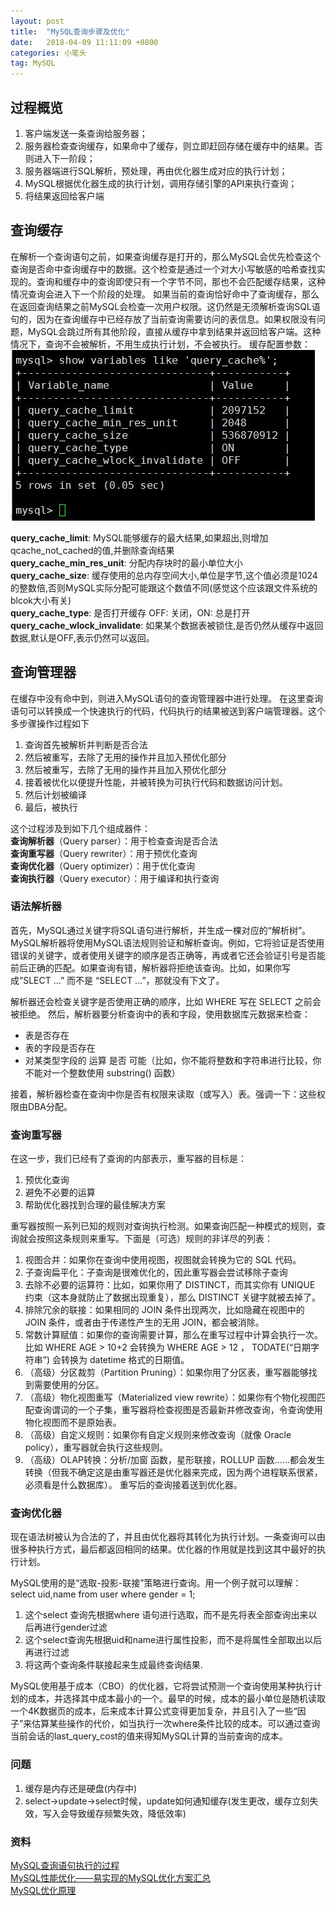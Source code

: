 ```yaml
---
layout: post
title:  "MySQL查询步骤及优化"
date:   2018-04-09 11:11:09 +0800
categories: 小笔头
tag: MySQL
---
```


## 过程概览 ##
1. 客户端发送一条查询给服务器；
2. 服务器检查查询缓存，如果命中了缓存，则立即赶回存储在缓存中的结果。否则进入下一阶段；
3. 服务器端进行SQL解析，预处理，再由优化器生成对应的执行计划；
4. MySQL根据优化器生成的执行计划，调用存储引擎的API来执行查询；
5. 将结果返回给客户端  

## 查询缓存 ##
在解析一个查询语句之前，如果查询缓存是打开的，那么MySQL会优先检查这个查询是否命中查询缓存中的数据。这个检查是通过一个对大小写敏感的哈希查找实现的。查询和缓存中的查询即使只有一个字节不同，那也不会匹配缓存结果，这种情况查询会进入下一个阶段的处理。 
如果当前的查询恰好命中了查询缓存，那么在返回查询结果之前MySQL会检查一次用户权限。这仍然是无须解析查询SQL语句的，因为在查询缓存中已经存放了当前查询需要访问的表信息。如果权限没有问题，MySQL会跳过所有其他阶段，直接从缓存中拿到结果并返回给客户端。这种情况下，查询不会被解析，不用生成执行计划，不会被执行。 
缓存配置参数：   
![avatar](/img/mysql_query_step_01.jpg)

**query\_cache\_limit**: MySQL能够缓存的最大结果,如果超出,则增加qcache\_not\_cached的值,并删除查询结果  
**query\_cache\_min\_res_unit**: 分配内存块时的最小单位大小  
**query\_cache\_size**: 缓存使用的总内存空间大小,单位是字节,这个值必须是1024的整数倍,否则MySQL实际分配可能跟这个数值不同(感觉这个应该跟文件系统的blcok大小有关)  
**query\_cache\_type**: 是否打开缓存 OFF: 关闭，ON: 总是打开  
**query\_cache\_wlock\_invalidate**: 如果某个数据表被锁住,是否仍然从缓存中返回数据,默认是OFF,表示仍然可以返回。  

## 查询管理器 ##
在缓存中没有命中到，则进入MySQL语句的查询管理器中进行处理。 
在这里查询语句可以转换成一个快速执行的代码，代码执行的结果被送到客户端管理器。这个多步骤操作过程如下

1. 查询首先被解析并判断是否合法
2. 然后被重写，去除了无用的操作并且加入预优化部分
2. 然后被重写，去除了无用的操作并且加入预优化部分
3. 接着被优化以便提升性能，并被转换为可执行代码和数据访问计划。 
4. 然后计划被编译 
5. 最后，被执行

这个过程涉及到如下几个组成器件：  
**查询解析器**（Query parser）：用于检查查询是否合法  
**查询重写器**（Query rewriter）：用于预优化查询  
**查询优化器**（Query optimizer）：用于优化查询  
**查询执行器**（Query executor）：用于编译和执行查询  

### 语法解析器 ###
首先，MySQL通过关键字将SQL语句进行解析，并生成一棵对应的“解析树”。MySQL解析器将使用MySQL语法规则验证和解析查询。例如，它将验证是否使用错误的关键字，或者使用关键字的顺序是否正确等，再或者它还会验证引号是否能前后正确的匹配。如果查询有错，解析器将拒绝该查询。比如，如果你写成”SLECT …” 而不是 “SELECT …”，那就没有下文了。

解析器还会检查关键字是否使用正确的顺序，比如 WHERE 写在 SELECT 之前会被拒绝。 
然后，解析器要分析查询中的表和字段，使用数据库元数据来检查：
 
* 表是否存在 
* 表的字段是否存在 
* 对某类型字段的 运算 是否 可能（比如，你不能将整数和字符串进行比较，你不能对一个整数使用 substring() 函数）
 
接着，解析器检查在查询中你是否有权限来读取（或写入）表。强调一下：这些权限由DBA分配。

### 查询重写器 ###
在这一步，我们已经有了查询的内部表示，重写器的目标是：
 
1. 预优化查询 
2. 避免不必要的运算 
3. 帮助优化器找到合理的最佳解决方案

重写器按照一系列已知的规则对查询执行检测。如果查询匹配一种模式的规则，查询就会按照这条规则来重写。下面是（可选）规则的非详尽的列表： 

1. 视图合并：如果你在查询中使用视图，视图就会转换为它的 SQL 代码。 
2. 子查询扁平化：子查询是很难优化的，因此重写器会尝试移除子查询
3. 去除不必要的运算符：比如，如果你用了 DISTINCT，而其实你有 UNIQUE 约束（这本身就防止了数据出现重复），那么 DISTINCT 关键字就被去掉了。 
4. 排除冗余的联接：如果相同的 JOIN 条件出现两次，比如隐藏在视图中的 JOIN 条件，或者由于传递性产生的无用 JOIN，都会被消除。 
5. 常数计算赋值：如果你的查询需要计算，那么在重写过程中计算会执行一次。比如 WHERE AGE > 10+2 会转换为 WHERE AGE > 12 ， TODATE(“日期字符串”) 会转换为 datetime 格式的日期值。 
6. （高级）分区裁剪（Partition Pruning）：如果你用了分区表，重写器能够找到需要使用的分区。 
7. （高级）物化视图重写（Materialized view rewrite）：如果你有个物化视图匹配查询谓词的一个子集，重写器将检查视图是否最新并修改查询，令查询使用物化视图而不是原始表。 
8. （高级）自定义规则：如果你有自定义规则来修改查询（就像 Oracle policy），重写器就会执行这些规则。 
9. （高级）OLAP转换：分析/加窗 函数，星形联接，ROLLUP 函数……都会发生转换（但我不确定这是由重写器还是优化器来完成，因为两个进程联系很紧，必须看是什么数据库）。 
重写后的查询接着送到优化器。

### 查询优化器 ###
现在语法树被认为合法的了，并且由优化器将其转化为执行计划。一条查询可以由很多种执行方式，最后都返回相同的结果。优化器的作用就是找到这其中最好的执行计划。</br>

MySQL使用的是“选取-投影-联接”策略进行查询。用一个例子就可以理解： select uid,name from user where gender = 1;
 
1. 这个select 查询先根据where 语句进行选取，而不是先将表全部查询出来以后再进行gender过滤 
2. 这个select查询先根据uid和name进行属性投影，而不是将属性全部取出以后再进行过滤 
3. 将这两个查询条件联接起来生成最终查询结果.

MySQL使用基于成本（CBO）的优化器，它将尝试预测一个查询使用某种执行计划的成本，并选择其中成本最小的一个。最早的时候，成本的最小单位是随机读取一个4K数据页的成本，后来成本计算公式变得更加复杂，并且引入了一些“因子”来估算某些操作的代价，如当执行一次where条件比较的成本。可以通过查询当前会话的last_query_cost的值来得知MySQL计算的当前查询的成本。


### 问题 ###
1. 缓存是内存还是硬盘(内存中)
2. select->update->select时候，update如何通知缓存(发生更改，缓存立刻失效，写入会导致缓存频繁失效，降低效率)

### 资料 ###
[MySQL查询语句执行的过程](https://blog.csdn.net/ljp1919/article/details/52356334)  
[MySQL性能优化——易实现的MySQL优化方案汇总](https://blog.csdn.net/zhangliangzi/article/details/52329355)  
[MySQL优化原理](https://www.cnblogs.com/zishengY/p/6892345.html)  